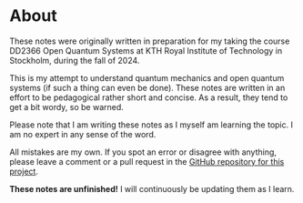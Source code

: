 # About
These notes were originally written in preparation for my taking the course DD2366 Open Quantum Systems at KTH Royal Institute of Technology in Stockholm, during the fall of 2024.

This is my attempt to understand quantum mechanics and open quantum systems (if such a thing can even be done). These notes are written in an effort to be pedagogical rather short and concise. As a result, they tend to get a bit wordy, so be warned.

Please note that I am writing these notes as I myself am learning the topic. I am no expert in any sense of the word.

All mistakes are my own. If you spot an error or disagree with anything, please leave a comment or a pull request in the [GitHub repository for this project](https://github.com/elviralaurin/notes-oqs).

**These notes are unfinished!** I will continuously be updating them as I learn.